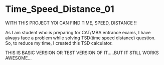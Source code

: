 # Time_Speed_Distance_01
WITH THIS PROJECT YOI CAN FIND TIME, SPEED, DISTANCE !!

As I am student who is preparing for CAT/MBA entrance exams, I have always face a problem while solving TSD(time speed distance) question.
So, to reduce my time, I created this TSD calculator.

THIS IS BASIC VERSION OR TEST VERSION OF IT.....BUT IT STILL WORKS AWESOME...
